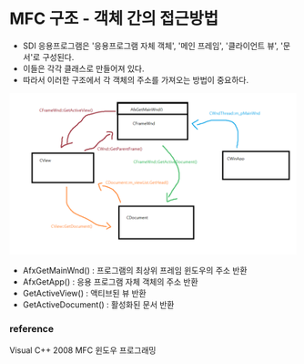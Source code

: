 # MFC 구조 - 객체 간의 접근방법

* SDI 응용프로그램은 '응용프로그램 자체 객체', '메인 프레임', '클라이언트 뷰', '문서'로 구성된다.
* 이들은 각각 클래스로 만들어져 있다.
* 따라서 이러한 구조에서 각 객체의 주소를 가져오는 방법이 중요하다.

![](../../images/MFC_structure_3/1.png)  

* AfxGetMainWnd() : 프로그램의 최상위 프레임 윈도우의 주소 반환
* AfxGetApp() : 응용 프로그램 자체 객체의 주소 반환
* GetActiveView() : 액티브된 뷰 반환
* GetActiveDocument() : 활성화된 문서 반환


### reference
Visual C++ 2008 MFC 윈도우 프로그래밍

